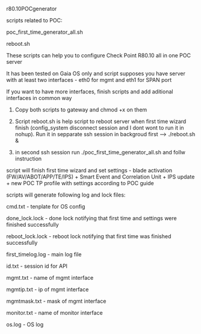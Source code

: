 r80.10POCgenerator

scripts related to POC:

poc_first_time_generator_all.sh

reboot.sh

These scripts can help you to configure Check Point R80.10 all in one POC server

It has been tested on Gaia OS only and script supposes you have server with at least two interfaces - eth0 for mgmt and eth1 for SPAN port

If you want to have more interfaces, finish scripts and add aditional interfaces in common way




1. Copy both scripts to gateway and chmod +x on them

2. Script reboot.sh is help script to reboot server when first time wizard finish (config_system disconnect session and I dont wont to run it in nohup). Run it in sepparate ssh session in backgroud first --> ./reboot.sh &

3. in second ssh session run ./poc_first_time_generator_all.sh and follw instruction

script will finish first time wizard and set settings - blade activation (FW/AV/ABOT/APP/TE/IPS) + Smart Event and Correlation Unit + IPS update + new POC TP profile with settings according to POC guide

scripts will generate following log and lock files:

cmd.txt - tenplate for OS config

done_lock.lock - done lock notifying that first time and settings were finished successfully

reboot_lock.lock - reboot lock notifying that first time was finished successfully

first_timelog.log - main log file

id.txt - session id for API

mgmt.txt - name of mgmt interface

mgmtip.txt - ip of mgmt interface

mgmtmask.txt - mask of mgmt interface

monitor.txt - name of monitor interface

os.log - OS log
